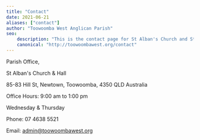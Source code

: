 ```yaml
---
title: "Contact"
date: 2021-06-21
aliases: ["contact"]
author: "Toowoomba West Anglican Parish"
seo: 
    description: "This is the contact page for St Alban's Church and St Augustine's Church Toowoomba"
    canonical: "http://toowoombawest.org/contact"
---
```





Parish Office,

St Alban's Church & Hall

85-83 Hill St, Newtown, Toowoomba, 4350 QLD Australia

​Office Hours: 9:00 am to 1:00 pm

Wednesday & Thursday

Phone: 07 4638 5521

Email: admin@toowoombawest.org 
